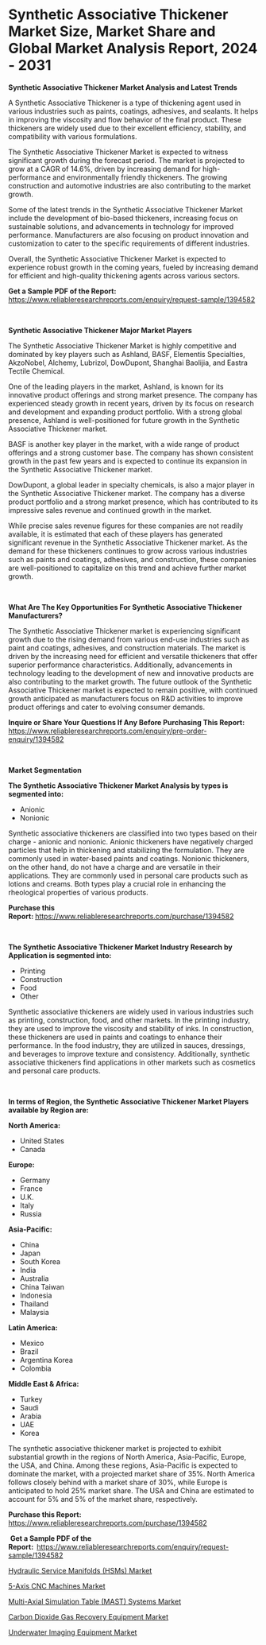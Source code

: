 <p><h1>Synthetic Associative Thickener Market Size, Market Share and Global Market Analysis Report, 2024 - 2031</h1></p><p><strong>Synthetic Associative Thickener Market Analysis and Latest Trends</strong></p>
<p><p>A Synthetic Associative Thickener is a type of thickening agent used in various industries such as paints, coatings, adhesives, and sealants. It helps in improving the viscosity and flow behavior of the final product. These thickeners are widely used due to their excellent efficiency, stability, and compatibility with various formulations.</p><p>The Synthetic Associative Thickener Market is expected to witness significant growth during the forecast period. The market is projected to grow at a CAGR of 14.6%, driven by increasing demand for high-performance and environmentally friendly thickeners. The growing construction and automotive industries are also contributing to the market growth.</p><p>Some of the latest trends in the Synthetic Associative Thickener Market include the development of bio-based thickeners, increasing focus on sustainable solutions, and advancements in technology for improved performance. Manufacturers are also focusing on product innovation and customization to cater to the specific requirements of different industries.</p><p>Overall, the Synthetic Associative Thickener Market is expected to experience robust growth in the coming years, fueled by increasing demand for efficient and high-quality thickening agents across various sectors.</p></p>
<p><strong>Get a Sample PDF of the Report:&nbsp;</strong> <a href="https://www.reliableresearchreports.com/enquiry/request-sample/1394582">https://www.reliableresearchreports.com/enquiry/request-sample/1394582</a></p>
<p>&nbsp;</p>
<p><strong>Synthetic Associative Thickener Major Market Players</strong></p>
<p><p>The Synthetic Associative Thickener Market is highly competitive and dominated by key players such as Ashland, BASF, Elementis Specialties, AkzoNobel, Alchemy, Lubrizol, DowDupont, Shanghai Baolijia, and Eastra Tectile Chemical.</p><p>One of the leading players in the market, Ashland, is known for its innovative product offerings and strong market presence. The company has experienced steady growth in recent years, driven by its focus on research and development and expanding product portfolio. With a strong global presence, Ashland is well-positioned for future growth in the Synthetic Associative Thickener market.</p><p>BASF is another key player in the market, with a wide range of product offerings and a strong customer base. The company has shown consistent growth in the past few years and is expected to continue its expansion in the Synthetic Associative Thickener market.</p><p>DowDupont, a global leader in specialty chemicals, is also a major player in the Synthetic Associative Thickener market. The company has a diverse product portfolio and a strong market presence, which has contributed to its impressive sales revenue and continued growth in the market.</p><p>While precise sales revenue figures for these companies are not readily available, it is estimated that each of these players has generated significant revenue in the Synthetic Associative Thickener market. As the demand for these thickeners continues to grow across various industries such as paints and coatings, adhesives, and construction, these companies are well-positioned to capitalize on this trend and achieve further market growth.</p></p>
<p>&nbsp;</p>
<p><strong>What Are The Key Opportunities For Synthetic Associative Thickener Manufacturers?</strong></p>
<p><p>The Synthetic Associative Thickener market is experiencing significant growth due to the rising demand from various end-use industries such as paint and coatings, adhesives, and construction materials. The market is driven by the increasing need for efficient and versatile thickeners that offer superior performance characteristics. Additionally, advancements in technology leading to the development of new and innovative products are also contributing to the market growth. The future outlook of the Synthetic Associative Thickener market is expected to remain positive, with continued growth anticipated as manufacturers focus on R&D activities to improve product offerings and cater to evolving consumer demands.</p></p>
<p><strong>Inquire or Share Your Questions If Any Before Purchasing This Report:</strong> <a href="https://www.reliableresearchreports.com/enquiry/pre-order-enquiry/1394582">https://www.reliableresearchreports.com/enquiry/pre-order-enquiry/1394582</a></p>
<p>&nbsp;</p>
<p><strong>Market Segmentation</strong></p>
<p><strong>The Synthetic Associative Thickener Market Analysis by types is segmented into:</strong></p>
<p><ul><li>Anionic</li><li>Nonionic</li></ul></p>
<p><p>Synthetic associative thickeners are classified into two types based on their charge - anionic and nonionic. Anionic thickeners have negatively charged particles that help in thickening and stabilizing the formulation. They are commonly used in water-based paints and coatings. Nonionic thickeners, on the other hand, do not have a charge and are versatile in their applications. They are commonly used in personal care products such as lotions and creams. Both types play a crucial role in enhancing the rheological properties of various products.</p></p>
<p><strong>Purchase this Report:&nbsp;</strong><a href="https://www.reliableresearchreports.com/purchase/1394582">https://www.reliableresearchreports.com/purchase/1394582</a></p>
<p>&nbsp;</p>
<p><strong>The Synthetic Associative Thickener Market Industry Research by Application is segmented into:</strong></p>
<p><ul><li>Printing</li><li>Construction</li><li>Food</li><li>Other</li></ul></p>
<p><p>Synthetic associative thickeners are widely used in various industries such as printing, construction, food, and other markets. In the printing industry, they are used to improve the viscosity and stability of inks. In construction, these thickeners are used in paints and coatings to enhance their performance. In the food industry, they are utilized in sauces, dressings, and beverages to improve texture and consistency. Additionally, synthetic associative thickeners find applications in other markets such as cosmetics and personal care products.</p></p>
<p>&nbsp;</p>
<p><strong>In terms of Region, the Synthetic Associative Thickener Market Players available by Region are:</strong></p>
<p>
    <p> <strong> North America: </strong>
        <ul>
            <li>United States</li>
            <li>Canada</li>
        </ul>
        </p> 
    <p> <strong> Europe: </strong>
        <ul>
            <li>Germany</li>
            <li>France</li>
            <li>U.K.</li>
            <li>Italy</li>
            <li>Russia</li>
        </ul>
        </p> 
    <p> <strong> Asia-Pacific: </strong>
        <ul>
            <li>China</li>
            <li>Japan</li>
            <li>South Korea</li>
            <li>India</li>
            <li>Australia</li>
            <li>China Taiwan</li>
            <li>Indonesia</li>
            <li>Thailand</li>
            <li>Malaysia</li>
        </ul>
        </p> 
    <p> <strong> Latin America: </strong>
        <ul>
            <li>Mexico</li>
            <li>Brazil</li>
            <li>Argentina Korea</li>
            <li>Colombia</li>
        </ul>
        </p> 
    <p> <strong> Middle East & Africa: </strong>
        <ul>
            <li>Turkey</li>
            <li>Saudi</li>
            <li>Arabia</li>
            <li>UAE</li>
            <li>Korea</li>
        </ul>
    </p>
    </p>
<p><p>The synthetic associative thickener market is projected to exhibit substantial growth in the regions of North America, Asia-Pacific, Europe, the USA, and China. Among these regions, Asia-Pacific is expected to dominate the market, with a projected market share of 35%. North America follows closely behind with a market share of 30%, while Europe is anticipated to hold 25% market share. The USA and China are estimated to account for 5% and 5% of the market share, respectively.</p></p>
<p><strong>Purchase this Report: </strong><a href="https://www.reliableresearchreports.com/purchase/1394582">https://www.reliableresearchreports.com/purchase/1394582</a></p>
<p>&nbsp;<strong>Get a Sample PDF of the Report:&nbsp;&nbsp;</strong><a href="https://www.reliableresearchreports.com/enquiry/request-sample/1394582">https://www.reliableresearchreports.com/enquiry/request-sample/1394582</a></p>
<p><strong></strong></p>
<p><p><a href="https://medium.com/@nayelibosco/hydraulic-service-manifolds-hsms-market-research-report-its-history-and-forecast-2024-to-2031-48682c45ecf1">Hydraulic Service Manifolds (HSMs) Market</a></p><p><a href="https://medium.com/@geoanderson1978/5-axis-cnc-machines-market-competitive-analysis-market-trends-and-forecast-to-2031-fbd8a28950a2">5-Axis CNC Machines Market</a></p><p><a href="https://medium.com/@nayelibosco/multi-axial-simulation-table-mast-systems-market-research-report-its-history-and-forecast-2024-8b1edce933ee">Multi-Axial Simulation Table (MAST) Systems Market</a></p><p><a href="https://medium.com/@adahhagenes4545/carbon-dioxide-gas-recovery-equipment-market-analysis-its-cagr-market-segmentation-and-global-ed02dbfc84a8">Carbon Dioxide Gas Recovery Equipment Market</a></p><p><a href="https://medium.com/@adahhagenes4545/underwater-imaging-equipment-market-insights-into-market-cagr-market-trends-and-growth-eb449c2b606a">Underwater Imaging Equipment Market</a></p></p>